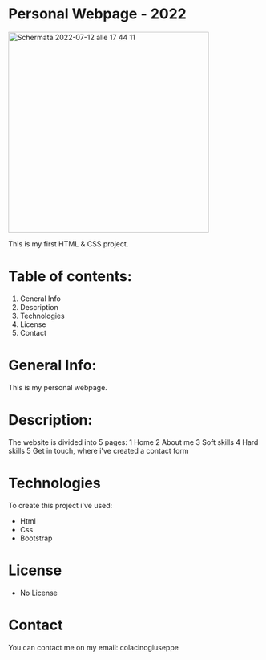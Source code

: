 # Personal Webpage - 2022
<img width="400" alt="Schermata 2022-07-12 alle 17 44 11" src="https://user-images.githubusercontent.com/62830611/178533532-39367195-92fe-4509-acb1-ff5f3e0fcfde.png">

This is my first HTML & CSS project.

# Table of contents:

1. General Info
2. Description
3. Technologies 
4. License
5. Contact

# General Info:

This is my personal webpage.

# Description:

The website is divided into 5 pages:
1 Home
2 About me
3 Soft skills
4 Hard skills
5 Get in touch, where i've created a contact form

# Technologies

To create this project i've used:

- Html
- Css
- Bootstrap

# License

- No License

# Contact

You can contact me on my email: colacinogiuseppe
